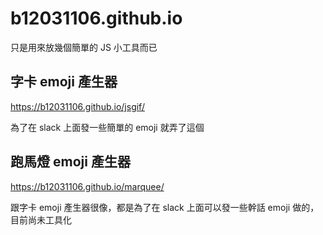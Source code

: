 # b12031106.github.io

只是用來放幾個簡單的 JS 小工具而已

## 字卡 emoji 產生器
https://b12031106.github.io/jsgif/

為了在 slack 上面發一些簡單的 emoji 就弄了這個

## 跑馬燈 emoji 產生器
https://b12031106.github.io/marquee/

跟字卡 emoji 產生器很像，都是為了在 slack 上面可以發一些幹話 emoji 做的，目前尚未工具化
